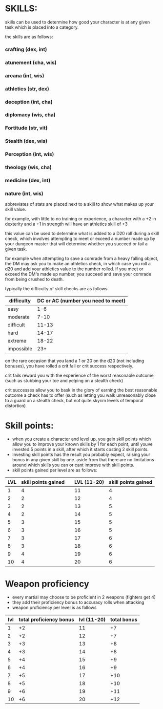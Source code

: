# SKILLS:

skills can be used to determine how good your character is at any given task which is placed into a category.

the skills are as follows:

### crafting (dex, int)

### atunement (cha, wis)

### arcana (int, wis)

### athletics (str, dex)

### deception (int, cha)

### diplomacy (wis, cha)

### Fortitude (str, vit)

### Stealth (dex, wis)

### Perception (int, wis)

### theology (wis, cha)

### medicine (dex, int)

### nature (int, wis)

abbreviates of stats are placed next to a skill to show what makes up your skill value. 

for example, with little to no training or experience, a character with a +2 in dexterity and a +1 in strength will have an athletics skill of +3

this value can be used to determine what is added to a D20 roll during a skill check, which involves attempting to meet or exceed a number made up by your dungeon master that will determine whether you succeed or fail a given task.

for example when attempting to save a comrade from a heavy falling object, the DM may ask you to make an athletics check, in which case you roll a d20 and add your athletics value to the number rolled. 
if you meet or exceed the DM's made up number, you succeed and save your comrade from being crushed to death.

typically the difficulty of skill checks are as follows 

| difficulty | DC or AC (number you need to meet) | 
| --- | --- |
| easy | 1-6 |
| moderate | 7-10 |
| difficult | 11-13 |
| hard | 14-17 |
| extreme | 18-22 |
| impossible | 23+ |

on the rare occasion that you land a 1 or 20 on the d20 (not including bonuses), you have rolled a crit fail or crit success respectively.

crit fails reward you with the experience of the worst reasonable outcome (such as stubbing your toe and yelping on a stealth check) 

crit successes allow you to bask in the glory of earning the best reasonable outcome a check has to offer (such as letting you walk unreasonably close to a guard on a stealth check, but not quite skyrim levels of temporal distortion)

# Skill points:

- when you create a character and level up, you gain skill points which allow you to improve your known skills by 1 for each point, until youve invested 5 points in a skill, after which it starts costing 2 skill points.
- Investing skill points has the result you probably expect, raising your bonus in any given skill by one. aside from that there are no limitations around which skills you can or cant improve with skill points.
- skill points gained per level are as follows:

| LVL | skill points gained |  |LVL (11-20) | skill points gained |
| --- | --- | --- | --- | --- |
| 1 | 4 | | 11 | 4
| 2 | 2 | | 12 | 4
| 3 | 2 | | 13 | 5
| 4 | 2 | | 14 | 5
| 5 | 3 | | 15 | 5
| 6 | 3 | | 16 | 5
| 7 | 3 | | 17 | 6
| 8 | 3 | | 18 | 6
| 9 | 4 | | 19 | 6 
| 10 | 4 | | 20 | 6

# Weapon proficiency

- every martial may choose to be proficient in 2 weapons (fighters get 4)
- they add their proficiency bonus to accuracy rolls when attacking
- weapon proficiency per level is as follows

| lvl | total proficiency bonus | lvl (11-20) | total bonus |
| -- | -- | -- | -- |
| 1 | +2 | 11 | +7 |
| 2 | +2 | 12 | +7 |
| 3 | +3 | 13 | +8 |
| 4 | +3 | 14 | +8 |
| 5 | +4 | 15 | +9 |
| 6 | +4 | 16 | +9 |
| 7 | +5 | 17 | +10 |
| 8 | +5 | 18 | +10 |
| 9 | +6 | 19 | +11 |
| 10 | +6 | 20 | +12 |

